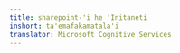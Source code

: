 ```yaml
---
title: sharepoint-'i he 'Initaneti
inshort: ta'emafakamatala'i
translator: Microsoft Cognitive Services
---
```




